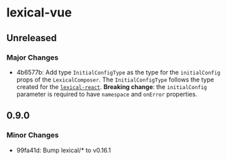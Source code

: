 # lexical-vue

## Unreleased

### Major Changes

- 4b6577b: Add type `InitialConfigType` as the type for the `initialConfig`
props of the `LexicalComposer`. The `InitialConfigType` follows the type
created for the [`lexical-react`](https://github.com/facebook/lexical/blob/0d1bb6670f71a70b2ad18243fee7ff4a0309a20f/packages/lexical-react/src/LexicalComposer.tsx#L41C13-L41C30). **Breaking change**: the `initialConfig` parameter is
required to have `namespace` and `onError` properties.

## 0.9.0

### Minor Changes

- 99fa41d: Bump lexical/\* to v0.16.1
